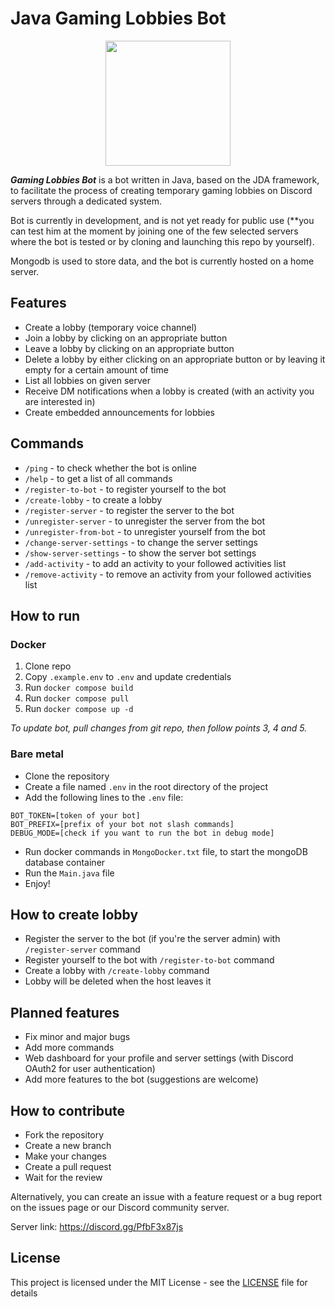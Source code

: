 # Java Gaming Lobbies Bot
<p align="center">
    <img src="https://media.discordapp.net/attachments/1036622997865381959/1036623048842944553/Gaming_Lobbies_Bot-logos_transparent.png?width=662&height=662" width="200">
</p>

***Gaming Lobbies Bot*** is a bot written in Java, based on the JDA framework, to facilitate the process of creating temporary gaming lobbies on Discord servers through a dedicated system.

Bot is currently in development, and is not yet ready for public use (**you can test him at the moment by joining one of the few selected servers where the bot is tested or by cloning and launching this repo by yourself).

Mongodb is used to store data, and the bot is currently hosted on a home server.

## Features
- Create a lobby (temporary voice channel)
- Join a lobby by clicking on an appropriate button
- Leave a lobby by clicking on an appropriate button
- Delete a lobby by either clicking on an appropriate button or by leaving it empty for a certain amount of time
- List all lobbies on given server
- Receive DM notifications when a lobby is created (with an activity you are interested in)
- Create embedded announcements for lobbies

## Commands
- `/ping` - to check whether the bot is online
- `/help` - to get a list of all commands
- `/register-to-bot` - to register yourself to the bot
- `/create-lobby` - to create a lobby
- `/register-server` - to register the server to the bot
- `/unregister-server` - to unregister the server from the bot
- `/unregister-from-bot` - to unregister yourself from the bot
- `/change-server-settings` - to change the server settings
- `/show-server-settings` - to show the server bot settings
- `/add-activity` - to add an activity to your followed activities list
- `/remove-activity` - to remove an activity from your followed activities list

## How to run

### Docker

 1. Clone repo
 2. Copy `.example.env` to `.env` and update credentials
 3. Run `docker compose build`
 4. Run `docker compose pull`
 5. Run `docker compose up -d`

*To update bot, pull changes from git repo, then follow points 3, 4 and 5.*

### Bare metal
- Clone the repository
- Create a file named `.env` in the root directory of the project
- Add the following lines to the `.env` file:
```
BOT_TOKEN=[token of your bot]
BOT_PREFIX=[prefix of your bot not slash commands]
DEBUG_MODE=[check if you want to run the bot in debug mode]
```
- Run docker commands in `MongoDocker.txt` file, to start the mongoDB database container
- Run the `Main.java` file
- Enjoy!

## How to create lobby
- Register the server to the bot (if you're the server admin) with `/register-server` command
- Register yourself to the bot with `/register-to-bot` command
- Create a lobby with `/create-lobby` command
- Lobby will be deleted when the host leaves it

## Planned features
- Fix minor and major bugs
- Add more commands
- Web dashboard for your profile and server settings (with Discord OAuth2 for user authentication)
- Add more features to the bot (suggestions are welcome)

## How to contribute
- Fork the repository
- Create a new branch
- Make your changes
- Create a pull request
- Wait for the review

Alternatively, you can create an issue with a feature request or a bug report on the issues page or our Discord community server.

Server link: https://discord.gg/PfbF3x87js

## License
This project is licensed under the MIT License - see the [LICENSE](LICENSE) file for details
